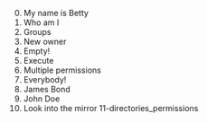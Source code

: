 0. My name is Betty
1. Who am I
2. Groups
3. New owner
4. Empty!
5. Execute
6. Multiple permissions
7. Everybody!
8. James Bond
9. John Doe
10. Look into the mirror
11-directories_permissions
